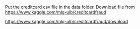 Put the creditcard csv file in the data folder.
Download file from 
https://www.kaggle.com/mlg-ulb/creditcardfraud

https://www.kaggle.com/mlg-ulb/creditcardfraud/download